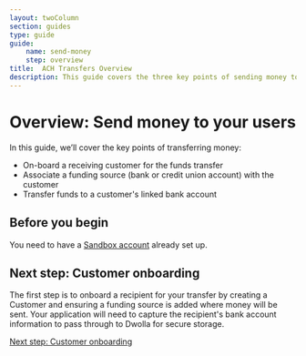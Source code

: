 ```yaml
---
layout: twoColumn
section: guides
type: guide
guide:
    name: send-money
    step: overview
title:  ACH Transfers Overview
description: This guide covers the three key points of sending money to your users through your application and the Dwolla API.
---
```


# Overview: Send money to your users

In this guide, we’ll cover the key points of transferring money:

- On-board a receiving customer for the funds transfer
- Associate a funding source (bank or credit union account) with the customer
- Transfer funds to a customer's linked bank account

## Before you begin

You need to have a [Sandbox account](/guides/sandbox-setup) already set up.

## Next step: Customer onboarding

The first step is to onboard a recipient for your transfer by creating a Customer and ensuring a funding source is added where money will be sent. Your application will need to capture the recipient's bank account information to pass through to Dwolla for secure storage.

<nav class="pager-nav">
    <a href="" style="display:none;"></a>
    <a href="onboarding.html">Next step: Customer onboarding</a>
</nav>
